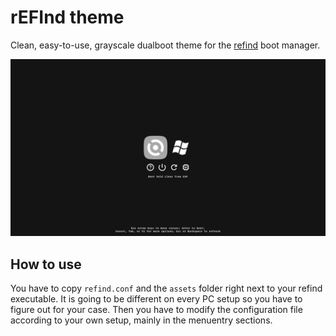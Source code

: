 # rEFInd theme
Clean, easy-to-use, grayscale dualboot theme for the [refind](https://www.rodsbooks.com/refind) boot manager.

![preview.gif](preview/preview.gif)

## How to use
You have to copy `refind.conf` and the `assets` folder right next to your refind executable. It is going to be different on every PC setup so you have to figure out for your case. Then you have to modify the configuration file according to your own setup, mainly in the menuentry sections.
